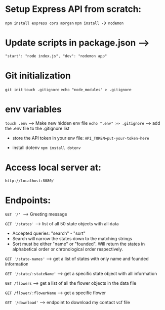 # Setup Express API from scratch:

`npm install express cors morgan`
`npm install -D nodemon`

# Update scripts in package.json -->

`"start": "node index.js", "dev": "nodemon app"`

# Git initialization

`git init`
`touch .gitignore`
`echo "node_modules" > .gitignore`

# env variables

`touch .env` --> Make new hidden env file
`echo ".env" >> .gitignore` --> add the .env file to the .gitignore list

- store the API token in your env file:
  `API_TOKEN=put-your-token-here`

- install dotenv
  `npm install dotenv`

# Access local server at:

`http://localhost:8080/`

# Endpoints:

`GET '/' `--> Greeting message

`GET '/states'` --> list of all 50 state objects with all data

- Accepted queries: "search" - "sort"
- Search will narrow the states down to the matching strings
- Sort must be either "name" or "founded". Will return the states in alphabetical order or chronological order respectively.

`GET '/state-names'` --> get a list of states with only name and founded information

`GET '/state/:stateName'` --> get a specific state object with all information

`GET /flowers` --> get a list of all the flower objects in the data file

`GET /flower/:flowerName` --> get a specific flower

`GET '/download'` --> endpoint to download my contact vcf file
